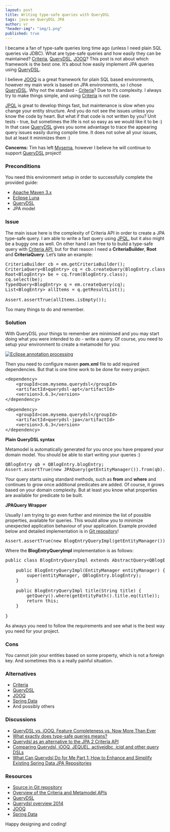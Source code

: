 ```yaml
---
layout: post
title: Writing type-safe queries with QueryDSL
tags: java-ee QueryDSL JPA
author: vr
"header-img": "img/1.png"
published: true
---
```


<p>
I became a fan of type-safe queries long time ago (unless I need plain SQL queries via JDBC). What are type-safe queries and how easily they can be maintained? 
<a href="http://docs.oracle.com/javaee/7/tutorial/persistence-criteria001.htm#GJRIJ" rel="nofollow">Criteria</a>, <a href="http://www.querydsl.com/" rel="nofollow">QueryDSL</a>, <a href="http://www.jooq.org/" rel="nofollow">JOOQ</a>? This post is not about which framework is the best one. 
It’s about how easily implement JPA queries using 
<a href="http://www.querydsl.com/" rel="nofollow">QueryDSL</a>.

</p>

<p>
I believe <a href="http://www.jooq.org/" rel="nofollow">JOOQ</a> is a great framework for plain SQL based environments, however my main work is based on JPA environments, 
so I chose <a href="http://www.querydsl.com/" rel="nofollow">QueryDSL</a>. Why not the standard - <a href="http://docs.oracle.com/javaee/7/tutorial/persistence-criteria001.htm#GJRIJ" rel="nofollow">Criteria</a>? Due to it’s complexity. I always try to make things simple, 
and using <a href="http://docs.oracle.com/javaee/7/tutorial/persistence-criteria001.htm#GJRIJ" rel="nofollow">Criteria</a> is not the case. 

</p>

<p>
<a href="https://docs.oracle.com/javaee/7/tutorial/persistence-querylanguage.htm#BNBTG" rel="nofollow">JPQL</a> is great to develop things fast, but maintenance is slow when you change your entity structure. And you do not see the issues 
unless you know the code by heart. But what if that code is not written by you? Unit tests - true, but sometimes the life is not so 
easy as we would like it to be :) In that case <a href="http://www.querydsl.com/" rel="nofollow">QueryDSL</a> gives you some advantage to trace the appearing query issues easily during 
compile time.  It does not solve all your issues, but at least it minimizes them :) 

</p>

<p>
<b>Concerns:</b> Tim has left <a href="http://www.mysema.com/" rel="nofollow">Mysema</a>, however I believe he will continue to support <a href="http://www.querydsl.com/" rel="nofollow">QueryDSL</a> project!

</p>

<h3>Preconditions</h3>

<p>
You need this environment setup in order to successfully complete the provided guide:
</p>
<ul>
<li><a href="http://maven.apache.org/" rel="nofollow">Apache Maven 3.x</a></li>
<li><a href="http://www.eclipse.org/downloads/" rel="nofollow">Eclipse Luna</a></li>
<li><a href="http://www.querydsl.com/" rel="nofollow">QueryDSL</a></li>
<li>JPA model</li>
</ul>

<h3>Issue</h3>

<p>
The main issue here is the complexity of Criteria API in order to create a JPA type-safe query. I am able to write a fast query using 
<a href="https://docs.oracle.com/javaee/7/tutorial/persistence-querylanguage.htm#BNBTG" rel="nofollow">JPQL</a>, but it also might be a buggy one as well.
 On other hand I am free to to build a type-safe query with <a href="http://docs.oracle.com/javaee/7/tutorial/persistence-criteria001.htm#GJRIJ" rel="nofollow">Criteria API</a>, 
but for that reason I need a <b>CriteriaBuilder</b>, <b>Root</b> and <b>CriteriaQuery</b>. Let’s take an example:
</p>

<pre>
CriteriaBuilder cb = em.getCriteriaBuilder();
CriteriaQuery&lt;BlogEntry&gt; cq = cb.createQuery(BlogEntry.class);
Root&lt;BlogEntry&gt; be = cq.from(BlogEntry.class);
cq.select(be);
TypedQuery&lt;BlogEntry&gt; q = em.createQuery(cq);
List&lt;BlogEntry&gt; allItems = q.getResultList();

Assert.assertTrue(allItems.isEmpty());
</pre>

<p>
Too many things to do and remember.
</p>

<h3>Solution</h3>

<p>
With QueryDSL your things to remember are minimised and you may start doing what you were intended to do - write a query. Of course, you need to setup your environment to 
create a metamodel for you:
</p>

<a href="#">
    <img src="{{ site.baseurl }}/img/s01e03.png" alt="Eclipse annotation processing">
</a>

<p>
Then you need to configure maven <strong>pom.xml</strong> file to add required dependencies. But that is one time work to be done for every project.
</p>

<pre>
&lt;dependency&gt;
	&lt;groupId&gt;com.mysema.querydsl&lt;/groupId&gt;
	&lt;artifactId&gt;querydsl-apt&lt;/artifactId&gt;
	&lt;version&gt;3.6.3&lt;/version&gt;
&lt;/dependency&gt;
		
&lt;dependency&gt;
	&lt;groupId&gt;com.mysema.querydsl&lt;/groupId&gt;
	&lt;artifactId&gt;querydsl-jpa&lt;/artifactId&gt;
	&lt;version&gt;3.6.3&lt;/version&gt;
&lt;/dependency&gt;
</pre>

<p><strong>Plain QueryDSL syntax</strong></p>

<p>
Metamodel is automatically generated for you once you have prepared your domain model. You should be able to start writing your queries :)
</p>

<pre>
QBlogEntry qb = QBlogEntry.blogEntry;
Assert.assertTrue(new JPAQuery(getEntityManager()).from(qb).where(qb.title.eq("test")).fetch().exists());
</pre>

Your query starts using standard methods, such as <strong>from</strong> and <strong>where</strong> and continues to grow once additional predicates are added. Of course, it grows based on your domain complexity.
But at least you know what properties are available for predicate to be built.


<p><strong>JPAQuery Wrapper</strong></p>

<p>
	Usually I am trying to go even further and minimize the list of possible properties, available for queries. 
	This would allow you to minimize unexpected application behaviour of your application. Example provided below and detailed implementation is in <a href="https://github.com/aracrown/ara-blog-examples/tree/master/s01e03" rel="nofollow">Git repository</a>!
</p>

<pre>
Assert.assertTrue(new BlogEntryQueryImpl(getEntityManager()).title("test").list().isEmpty());
</pre>

<p>
Where the <strong>BlogEntryQueryImpl</strong> implementation is as follows:
</p>

<pre>
public class BlogEntryQueryImpl extends AbstractQuery&lt;QBlogEntry, BlogEntry&gt; {

	public BlogEntryQueryImpl(EntityManager entityManager) {
		super(entityManager, QBlogEntry.blogEntry);
	}

	public BlogEntryQueryImpl title(String title) {
		getQuery().where(getEntityPath().title.eq(title));
		return this;
	}

}
</pre>

<p>
	As always you need to follow the requirements and see what is the best way you need for your project. 
</p>

<h3>Cons</h3>

<p>
You cannot join your entities based on some property, which is not a foreign key. And sometimes this is a really painful situation.
</p>

<h3>Alternatives</h3>

<ul>
<li><a href="http://docs.oracle.com/javaee/7/tutorial/persistence-criteria001.htm#GJRIJ" rel="nofollow">Criteria</a></li>
<li><a href="http://www.querydsl.com/" rel="nofollow">QueryDSL</a></li>
<li><a href="http://www.jooq.org/" rel="nofollow">JOOQ</a></li>
<li><a href="http://projects.spring.io/spring-data-jpa/" rel="nofollow">Spring Data</a></li>
<li>And possibly others</li>
</ul>


<h3>Discussions</h3>

<ul>
<li><a href="http://blog.jooq.org/2014/05/29/querydsl-vs-jooq-feature-completeness-vs-now-more-than-ever/" rel="nofollow">QueryDSL vs. jOOQ. Feature Completeness vs. Now More Than Ever </a></li>
<li><a href="http://stackoverflow.com/questions/22860167/what-exactly-does-type-safe-queries-means" rel="nofollow">What exactly does type-safe queries means?</a></li>
<li><a href="http://blog.mysema.com/2010/04/querydsl-as-alternative-to-jpa-2.html" rel="nofollow">Querydsl as an alternative to the JPA 2 Criteria API </a></li>
<li><a href="http://stackoverflow.com/questions/7242388/comparing-querydsl-jooq-jequel-activejdbc-iciql-and-other-query-dsls" rel="nofollow">Comparing Querydsl, jOOQ, JEQUEL, activejdbc, iciql and other query DSLs</a></li>
<li><a href="https://blog.credera.com/technology-insights/java/can-querydsl-part-1-enhance-simplify-existing-spring-data-jpa-repositories/" rel="nofollow">What Can Querydsl Do for Me Part 1: How to Enhance and Simplify Existing Spring Data JPA Repositories</a></li>


</ul>

<h3>Resources</h3>

<ul>
<li><a href="https://github.com/aracrown/ara-blog-examples/tree/master/s01e03" rel="nofollow">Source in Git repository</a></li>
<li><a href="http://docs.oracle.com/javaee/7/tutorial/persistence-criteria001.htm#GJRIJ" rel="nofollow">Overview of the Criteria and Metamodel APIs</a></li>
<li><a href="http://www.querydsl.com/" rel="nofollow">QueryDSL</a></li>
<li><a href="http://www.slideshare.net/timowestkamper/querydsl-overview-2014" rel="nofollow">Querydsl overview 2014</a></li>
<li><a href="http://www.jooq.org/" rel="nofollow">JOOQ</a></li>
<li><a href="http://projects.spring.io/spring-data-jpa/" rel="nofollow">Spring Data</a></li>

</ul>

<p>
Happy designing and coding! 
</p>
